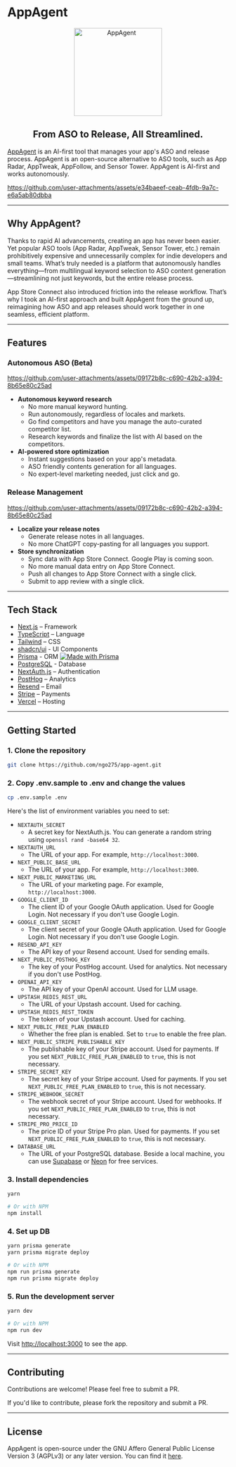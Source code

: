 # AppAgent

<div align="center">
  <img width="200" src="https://github.com/user-attachments/assets/7f86c185-0fc1-46c3-888a-c915602f27ee" alt="AppAgent" />
  <h2>From ASO to Release, All Streamlined.</h2>
</div>

[AppAgent](https://app-agent.ai) is an AI-first tool that manages your app's ASO and release process. AppAgent is an open-source alternative to ASO tools, such as App Radar, AppTweak, AppFollow, and Sensor Tower. AppAgent is AI-first and works autonomously.

https://github.com/user-attachments/assets/e34baeef-ceab-4fdb-9a7c-e6a5ab80dbba

---

## Why AppAgent?

Thanks to rapid AI advancements, creating an app has never been easier. Yet popular ASO tools (App Radar, AppTweak, Sensor Tower, etc.) remain prohibitively expensive and unnecessarily complex for indie developers and small teams. What’s truly needed is a platform that autonomously handles everything—from multilingual keyword selection to ASO content generation—streamlining not just keywords, but the entire release process.

App Store Connect also introduced friction into the release workflow. That’s why I took an AI-first approach and built AppAgent from the ground up, reimagining how ASO and app releases should work together in one seamless, efficient platform.

---

## Features

### Autonomous ASO (Beta)

https://github.com/user-attachments/assets/09172b8c-c690-42b2-a394-8b65e80c25ad

- **Autonomous keyword research**
  - No more manual keyword hunting.
  - Run autonomously, regardless of locales and markets.
  - Go find competitors and have you manage the auto-curated competitor list.
  - Research keywords and finalize the list with AI based on the competitors.
- **AI-powered store optimization**
  - Instant suggestions based on your app's metadata.
  - ASO friendly contents generation for all languages.
  - No expert-level marketing needed, just click and go.

### Release Management

https://github.com/user-attachments/assets/09172b8c-c690-42b2-a394-8b65e80c25ad

- **Localize your release notes**
  - Generate release notes in all languages.
  - No more ChatGPT copy-pasting for all languages you support.
- **Store synchronization**
  - Sync data with App Store Connect. Google Play is coming soon.
  - No more manual data entry on App Store Connect.
  - Push all changes to App Store Connect with a single click.
  - Submit to app review with a single click.

---

## Tech Stack

- [Next.js](https://nextjs.org/) – Framework
- [TypeScript](https://www.typescriptlang.org/) – Language
- [Tailwind](https://tailwindcss.com/) – CSS
- [shadcn/ui](https://ui.shadcn.com) - UI Components
- [Prisma](https://prisma.io) - ORM [![Made with Prisma](https://made-with.prisma.io/dark.svg)](https://prisma.io)
- [PostgreSQL](https://www.postgresql.org/) - Database
- [NextAuth.js](https://next-auth.js.org/) – Authentication
- [PostHog](https://posthog.com/) – Analytics
- [Resend](https://resend.com) – Email
- [Stripe](https://stripe.com) – Payments
- [Vercel](https://vercel.com/) – Hosting

---

## Getting Started

### 1. Clone the repository

```bash
git clone https://github.com/ngo275/app-agent.git
```

### 2. Copy .env.sample to .env and change the values

```bash
cp .env.sample .env
```

Here's the list of environment variables you need to set:

- `NEXTAUTH_SECRET`
  - A secret key for NextAuth.js. You can generate a random string using `openssl rand -base64 32`.
- `NEXTAUTH_URL`
  - The URL of your app. For example, `http://localhost:3000`.
- `NEXT_PUBLIC_BASE_URL`
  - The URL of your app. For example, `http://localhost:3000`.
- `NEXT_PUBLIC_MARKETING_URL`
  - The URL of your marketing page. For example, `http://localhost:3000`.
- `GOOGLE_CLIENT_ID`
  - The client ID of your Google OAuth application. Used for Google Login. Not necessary if you don't use Google Login.
- `GOOGLE_CLIENT_SECRET`
  - The client secret of your Google OAuth application. Used for Google Login. Not necessary if you don't use Google Login.
- `RESEND_API_KEY`
  - The API key of your Resend account. Used for sending emails.
- `NEXT_PUBLIC_POSTHOG_KEY`
  - The key of your PostHog account. Used for analytics. Not necessary if you don't use PostHog.
- `OPENAI_API_KEY`
  - The API key of your OpenAI account. Used for LLM usage.
- `UPSTASH_REDIS_REST_URL`
  - The URL of your Upstash account. Used for caching.
- `UPSTASH_REDIS_REST_TOKEN`
  - The token of your Upstash account. Used for caching.
- `NEXT_PUBLIC_FREE_PLAN_ENABLED`
  - Whether the free plan is enabled. Set to `true` to enable the free plan.
- `NEXT_PUBLIC_STRIPE_PUBLISHABLE_KEY`
  - The publishable key of your Stripe account. Used for payments. If you set `NEXT_PUBLIC_FREE_PLAN_ENABLED` to `true`, this is not necessary.
- `STRIPE_SECRET_KEY`
  - The secret key of your Stripe account. Used for payments. If you set `NEXT_PUBLIC_FREE_PLAN_ENABLED` to `true`, this is not necessary.
- `STRIPE_WEBHOOK_SECRET`
  - The webhook secret of your Stripe account. Used for webhooks. If you set `NEXT_PUBLIC_FREE_PLAN_ENABLED` to `true`, this is not necessary.
- `STRIPE_PRO_PRICE_ID`
  - The price ID of your Stripe Pro plan. Used for payments. If you set `NEXT_PUBLIC_FREE_PLAN_ENABLED` to `true`, this is not necessary.
- `DATABASE_URL`
  - The URL of your PostgreSQL database. Beside a local machine, you can use [Supabase](https://supabase.com/) or [Neon](https://neon.tech/) for free services.

### 3. Install dependencies

```bash
yarn

# Or with NPM
npm install
```

### 4. Set up DB

```bash
yarn prisma generate
yarn prisma migrate deploy

# Or with NPM
npm run prisma generate
npm run prisma migrate deploy
```

### 5. Run the development server

```bash
yarn dev

# Or with NPM
npm run dev
```

Visit [http://localhost:3000](http://localhost:3000) to see the app.

---

## Contributing

Contributions are welcome! Please feel free to submit a PR.

If you'd like to contribute, please fork the repository and submit a PR.

---

## License

AppAgent is open-source under the GNU Affero General Public License Version 3 (AGPLv3) or any later version. You can find it [here](https://github.com/ngo275/app-agent/blob/main/LICENSE).
